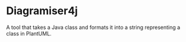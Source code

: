 # Diagramiser4j

A tool that takes a Java class and formats it into a string representing a class in PlantUML.
